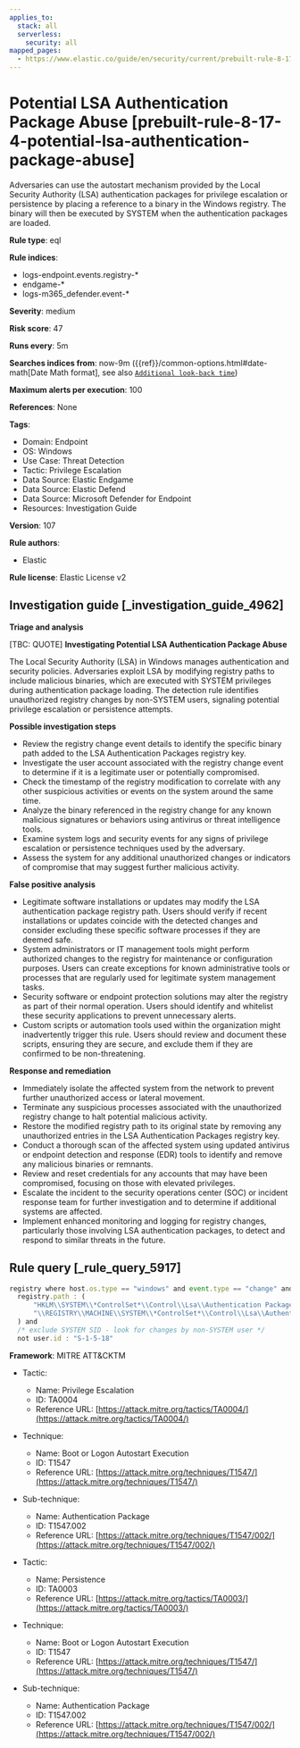 ```yaml
---
applies_to:
  stack: all
  serverless:
    security: all
mapped_pages:
  - https://www.elastic.co/guide/en/security/current/prebuilt-rule-8-17-4-potential-lsa-authentication-package-abuse.html
---
```


# Potential LSA Authentication Package Abuse [prebuilt-rule-8-17-4-potential-lsa-authentication-package-abuse]

Adversaries can use the autostart mechanism provided by the Local Security Authority (LSA) authentication packages for privilege escalation or persistence by placing a reference to a binary in the Windows registry. The binary will then be executed by SYSTEM when the authentication packages are loaded.

**Rule type**: eql

**Rule indices**:

* logs-endpoint.events.registry-*
* endgame-*
* logs-m365_defender.event-*

**Severity**: medium

**Risk score**: 47

**Runs every**: 5m

**Searches indices from**: now-9m ({{ref}}/common-options.html#date-math[Date Math format], see also [`Additional look-back time`](docs-content://solutions/security/detect-and-alert/create-detection-rule.md#rule-schedule))

**Maximum alerts per execution**: 100

**References**: None

**Tags**:

* Domain: Endpoint
* OS: Windows
* Use Case: Threat Detection
* Tactic: Privilege Escalation
* Data Source: Elastic Endgame
* Data Source: Elastic Defend
* Data Source: Microsoft Defender for Endpoint
* Resources: Investigation Guide

**Version**: 107

**Rule authors**:

* Elastic

**Rule license**: Elastic License v2

## Investigation guide [_investigation_guide_4962]

**Triage and analysis**

[TBC: QUOTE]
**Investigating Potential LSA Authentication Package Abuse**

The Local Security Authority (LSA) in Windows manages authentication and security policies. Adversaries exploit LSA by modifying registry paths to include malicious binaries, which are executed with SYSTEM privileges during authentication package loading. The detection rule identifies unauthorized registry changes by non-SYSTEM users, signaling potential privilege escalation or persistence attempts.

**Possible investigation steps**

* Review the registry change event details to identify the specific binary path added to the LSA Authentication Packages registry key.
* Investigate the user account associated with the registry change event to determine if it is a legitimate user or potentially compromised.
* Check the timestamp of the registry modification to correlate with any other suspicious activities or events on the system around the same time.
* Analyze the binary referenced in the registry change for any known malicious signatures or behaviors using antivirus or threat intelligence tools.
* Examine system logs and security events for any signs of privilege escalation or persistence techniques used by the adversary.
* Assess the system for any additional unauthorized changes or indicators of compromise that may suggest further malicious activity.

**False positive analysis**

* Legitimate software installations or updates may modify the LSA authentication package registry path. Users should verify if recent installations or updates coincide with the detected changes and consider excluding these specific software processes if they are deemed safe.
* System administrators or IT management tools might perform authorized changes to the registry for maintenance or configuration purposes. Users can create exceptions for known administrative tools or processes that are regularly used for legitimate system management tasks.
* Security software or endpoint protection solutions may alter the registry as part of their normal operation. Users should identify and whitelist these security applications to prevent unnecessary alerts.
* Custom scripts or automation tools used within the organization might inadvertently trigger this rule. Users should review and document these scripts, ensuring they are secure, and exclude them if they are confirmed to be non-threatening.

**Response and remediation**

* Immediately isolate the affected system from the network to prevent further unauthorized access or lateral movement.
* Terminate any suspicious processes associated with the unauthorized registry change to halt potential malicious activity.
* Restore the modified registry path to its original state by removing any unauthorized entries in the LSA Authentication Packages registry key.
* Conduct a thorough scan of the affected system using updated antivirus or endpoint detection and response (EDR) tools to identify and remove any malicious binaries or remnants.
* Review and reset credentials for any accounts that may have been compromised, focusing on those with elevated privileges.
* Escalate the incident to the security operations center (SOC) or incident response team for further investigation and to determine if additional systems are affected.
* Implement enhanced monitoring and logging for registry changes, particularly those involving LSA authentication packages, to detect and respond to similar threats in the future.


## Rule query [_rule_query_5917]

```js
registry where host.os.type == "windows" and event.type == "change" and
  registry.path : (
      "HKLM\\SYSTEM\\*ControlSet*\\Control\\Lsa\\Authentication Packages",
      "\\REGISTRY\\MACHINE\\SYSTEM\\*ControlSet*\\Control\\Lsa\\Authentication Packages"
  ) and
  /* exclude SYSTEM SID - look for changes by non-SYSTEM user */
  not user.id : "S-1-5-18"
```

**Framework**: MITRE ATT&CKTM

* Tactic:

    * Name: Privilege Escalation
    * ID: TA0004
    * Reference URL: [https://attack.mitre.org/tactics/TA0004/](https://attack.mitre.org/tactics/TA0004/)

* Technique:

    * Name: Boot or Logon Autostart Execution
    * ID: T1547
    * Reference URL: [https://attack.mitre.org/techniques/T1547/](https://attack.mitre.org/techniques/T1547/)

* Sub-technique:

    * Name: Authentication Package
    * ID: T1547.002
    * Reference URL: [https://attack.mitre.org/techniques/T1547/002/](https://attack.mitre.org/techniques/T1547/002/)

* Tactic:

    * Name: Persistence
    * ID: TA0003
    * Reference URL: [https://attack.mitre.org/tactics/TA0003/](https://attack.mitre.org/tactics/TA0003/)

* Technique:

    * Name: Boot or Logon Autostart Execution
    * ID: T1547
    * Reference URL: [https://attack.mitre.org/techniques/T1547/](https://attack.mitre.org/techniques/T1547/)

* Sub-technique:

    * Name: Authentication Package
    * ID: T1547.002
    * Reference URL: [https://attack.mitre.org/techniques/T1547/002/](https://attack.mitre.org/techniques/T1547/002/)



